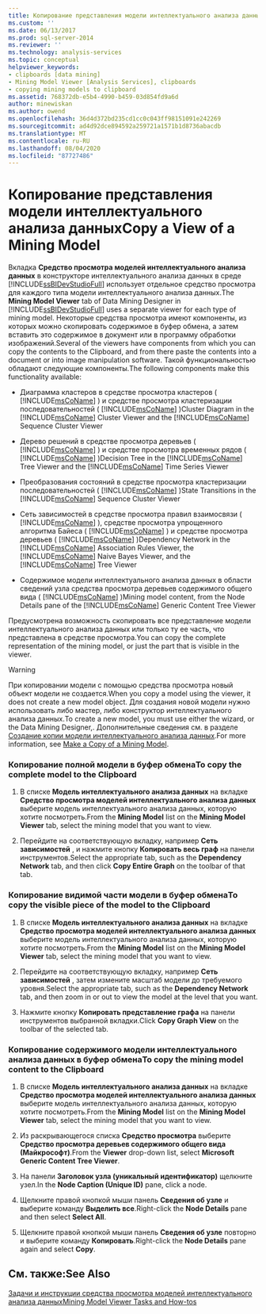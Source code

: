 ```yaml
---
title: Копирование представления модели интеллектуального анализа данных | Документация Майкрософт
ms.custom: ''
ms.date: 06/13/2017
ms.prod: sql-server-2014
ms.reviewer: ''
ms.technology: analysis-services
ms.topic: conceptual
helpviewer_keywords:
- clipboards [data mining]
- Mining Model Viewer [Analysis Services], clipboards
- copying mining models to clipboard
ms.assetid: 768372db-e5b4-4990-b459-03d854fd9a6d
author: minewiskan
ms.author: owend
ms.openlocfilehash: 36d4d372bd235cd1cc0c043ff98151091e242269
ms.sourcegitcommit: ad4d92dce894592a259721a1571b1d8736abacdb
ms.translationtype: MT
ms.contentlocale: ru-RU
ms.lasthandoff: 08/04/2020
ms.locfileid: "87727486"
---
```

# <a name="copy-a-view-of-a-mining-model"></a><span data-ttu-id="867f0-102">Копирование представления модели интеллектуального анализа данных</span><span class="sxs-lookup"><span data-stu-id="867f0-102">Copy a View of a Mining Model</span></span>
  <span data-ttu-id="867f0-103">Вкладка **Средство просмотра моделей интеллектуального анализа данных** в конструкторе интеллектуального анализа данных в среде [!INCLUDE[ssBIDevStudioFull](../../includes/ssbidevstudiofull-md.md)] использует отдельное средство просмотра для каждого типа модели интеллектуального анализа данных.</span><span class="sxs-lookup"><span data-stu-id="867f0-103">The **Mining Model Viewer** tab of Data Mining Designer in [!INCLUDE[ssBIDevStudioFull](../../includes/ssbidevstudiofull-md.md)] uses a separate viewer for each type of mining model.</span></span> <span data-ttu-id="867f0-104">Некоторые средства просмотра имеют компоненты, из которых можно скопировать содержимое в буфер обмена, а затем вставить это содержимое в документ или в программу обработки изображений.</span><span class="sxs-lookup"><span data-stu-id="867f0-104">Several of the viewers have components from which you can copy the contents to the Clipboard, and from there paste the contents into a document or into image manipulation software.</span></span> <span data-ttu-id="867f0-105">Такой функциональностью обладают следующие компоненты.</span><span class="sxs-lookup"><span data-stu-id="867f0-105">The following components make this functionality available:</span></span>  
  
-   <span data-ttu-id="867f0-106">Диаграмма кластеров в средстве просмотра кластеров ( [!INCLUDE[msCoName](../../includes/msconame-md.md)] ) и средстве просмотра кластеризации последовательностей ( [!INCLUDE[msCoName](../../includes/msconame-md.md)] )</span><span class="sxs-lookup"><span data-stu-id="867f0-106">Cluster Diagram in the [!INCLUDE[msCoName](../../includes/msconame-md.md)] Cluster Viewer and the [!INCLUDE[msCoName](../../includes/msconame-md.md)] Sequence Cluster Viewer</span></span>  
  
-   <span data-ttu-id="867f0-107">Дерево решений в средстве просмотра деревьев ( [!INCLUDE[msCoName](../../includes/msconame-md.md)] ) и средстве просмотра временных рядов ( [!INCLUDE[msCoName](../../includes/msconame-md.md)] )</span><span class="sxs-lookup"><span data-stu-id="867f0-107">Decision Tree in the [!INCLUDE[msCoName](../../includes/msconame-md.md)] Tree Viewer and the [!INCLUDE[msCoName](../../includes/msconame-md.md)] Time Series Viewer</span></span>  
  
-   <span data-ttu-id="867f0-108">Преобразования состояний в средстве просмотра кластеризации последовательностей ( [!INCLUDE[msCoName](../../includes/msconame-md.md)] )</span><span class="sxs-lookup"><span data-stu-id="867f0-108">State Transitions in the [!INCLUDE[msCoName](../../includes/msconame-md.md)] Sequence Cluster Viewer</span></span>  
  
-   <span data-ttu-id="867f0-109">Сеть зависимостей в средстве просмотра правил взаимосвязи ( [!INCLUDE[msCoName](../../includes/msconame-md.md)] ), средстве просмотра упрощенного алгоритма Байеса ( [!INCLUDE[msCoName](../../includes/msconame-md.md)] ) и средстве просмотра деревьев ( [!INCLUDE[msCoName](../../includes/msconame-md.md)] )</span><span class="sxs-lookup"><span data-stu-id="867f0-109">Dependency Network in the [!INCLUDE[msCoName](../../includes/msconame-md.md)] Association Rules Viewer, the [!INCLUDE[msCoName](../../includes/msconame-md.md)] Naive Bayes Viewer, and the [!INCLUDE[msCoName](../../includes/msconame-md.md)] Tree Viewer</span></span>  
  
-   <span data-ttu-id="867f0-110">Содержимое модели интеллектуального анализа данных в области сведений узла средства просмотра деревьев содержимого общего вида ( [!INCLUDE[msCoName](../../includes/msconame-md.md)] )</span><span class="sxs-lookup"><span data-stu-id="867f0-110">Mining model content, from the Node Details pane of the [!INCLUDE[msCoName](../../includes/msconame-md.md)] Generic Content Tree Viewer</span></span>  
  
 <span data-ttu-id="867f0-111">Предусмотрена возможность скопировать все представление модели интеллектуального анализа данных или только ту ее часть, что представлена в средстве просмотра.</span><span class="sxs-lookup"><span data-stu-id="867f0-111">You can copy the complete representation of the mining model, or just the part that is visible in the viewer.</span></span>  
  
> [!WARNING]  
>  <span data-ttu-id="867f0-112">При копировании модели с помощью средства просмотра новый объект модели не создается.</span><span class="sxs-lookup"><span data-stu-id="867f0-112">When you copy a model using the viewer, it does not create a new model object.</span></span> <span data-ttu-id="867f0-113">Для создания новой модели нужно использовать либо мастер, либо конструктор интеллектуального анализа данных.</span><span class="sxs-lookup"><span data-stu-id="867f0-113">To create a new model, you must use either the wizard, or the Data Mining Designer,.</span></span> <span data-ttu-id="867f0-114">Дополнительные сведения см. в разделе [Создание копии модели интеллектуального анализа данных](make-a-copy-of-a-mining-model.md).</span><span class="sxs-lookup"><span data-stu-id="867f0-114">For more information, see [Make a Copy of a Mining Model](make-a-copy-of-a-mining-model.md).</span></span>  
  
### <a name="to-copy-the-complete-model-to-the-clipboard"></a><span data-ttu-id="867f0-115">Копирование полной модели в буфер обмена</span><span class="sxs-lookup"><span data-stu-id="867f0-115">To copy the complete model to the Clipboard</span></span>  
  
1.  <span data-ttu-id="867f0-116">В списке **Модель интеллектуального анализа данных** на вкладке **Средство просмотра моделей интеллектуального анализа данных** выберите модель интеллектуального анализа данных, которую хотите посмотреть.</span><span class="sxs-lookup"><span data-stu-id="867f0-116">From the **Mining Model** list on the **Mining Model Viewer** tab, select the mining model that you want to view.</span></span>  
  
2.  <span data-ttu-id="867f0-117">Перейдите на соответствующую вкладку, например **Сеть зависимостей** , и нажмите кнопку **Копировать весь граф** на панели инструментов.</span><span class="sxs-lookup"><span data-stu-id="867f0-117">Select the appropriate tab, such as the **Dependency Network** tab, and then click **Copy Entire Graph** on the toolbar of that tab.</span></span>  
  
### <a name="to-copy-the-visible-piece-of-the-model-to-the-clipboard"></a><span data-ttu-id="867f0-118">Копирование видимой части модели в буфер обмена</span><span class="sxs-lookup"><span data-stu-id="867f0-118">To copy the visible piece of the model to the Clipboard</span></span>  
  
1.  <span data-ttu-id="867f0-119">В списке **Модель интеллектуального анализа данных** на вкладке **Средство просмотра моделей интеллектуального анализа данных** выберите модель интеллектуального анализа данных, которую хотите посмотреть.</span><span class="sxs-lookup"><span data-stu-id="867f0-119">From the **Mining Model** list on the **Mining Model Viewer** tab, select the mining model that you want to view.</span></span>  
  
2.  <span data-ttu-id="867f0-120">Перейдите на соответствующую вкладку, например **Сеть зависимостей** , затем измените масштаб модели до требуемого уровня.</span><span class="sxs-lookup"><span data-stu-id="867f0-120">Select the appropriate tab, such as the **Dependency Network** tab, and then zoom in or out to view the model at the level that you want.</span></span>  
  
3.  <span data-ttu-id="867f0-121">Нажмите кнопку **Копировать представление графа** на панели инструментов выбранной вкладки.</span><span class="sxs-lookup"><span data-stu-id="867f0-121">Click **Copy Graph View** on the toolbar of the selected tab.</span></span>  
  
### <a name="to-copy-the-mining-model-content-to-the-clipboard"></a><span data-ttu-id="867f0-122">Копирование содержимого модели интеллектуального анализа данных в буфер обмена</span><span class="sxs-lookup"><span data-stu-id="867f0-122">To copy the mining model content to the Clipboard</span></span>  
  
1.  <span data-ttu-id="867f0-123">В списке **Модель интеллектуального анализа данных** на вкладке **Средство просмотра моделей интеллектуального анализа данных** выберите модель интеллектуального анализа данных, которую хотите посмотреть.</span><span class="sxs-lookup"><span data-stu-id="867f0-123">From the **Mining Model** list on the **Mining Model Viewer** tab, select the mining model that you want to view.</span></span>  
  
2.  <span data-ttu-id="867f0-124">Из раскрывающегося списка **Средство просмотра** выберите **Средство просмотра деревьев содержимого общего вида (Майкрософт)**.</span><span class="sxs-lookup"><span data-stu-id="867f0-124">From the **Viewer** drop-down list, select **Microsoft Generic Content Tree Viewer**.</span></span>  
  
3.  <span data-ttu-id="867f0-125">На панели **Заголовок узла (уникальный идентификатор)** щелкните узел.</span><span class="sxs-lookup"><span data-stu-id="867f0-125">In the **Node Caption (Unique ID)** pane, click a node.</span></span>  
  
4.  <span data-ttu-id="867f0-126">Щелкните правой кнопкой мыши панель **Сведения об узле** и выберите команду **Выделить все**.</span><span class="sxs-lookup"><span data-stu-id="867f0-126">Right-click the **Node Details** pane and then select **Select All**.</span></span>  
  
5.  <span data-ttu-id="867f0-127">Щелкните правой кнопкой мыши панель **Сведения об узле** повторно и выберите команду **Копировать**.</span><span class="sxs-lookup"><span data-stu-id="867f0-127">Right-click the **Node Details** pane again and select **Copy**.</span></span>  
  
## <a name="see-also"></a><span data-ttu-id="867f0-128">См. также:</span><span class="sxs-lookup"><span data-stu-id="867f0-128">See Also</span></span>  
 [<span data-ttu-id="867f0-129">Задачи и инструкции средства просмотра моделей интеллектуального анализа данных</span><span class="sxs-lookup"><span data-stu-id="867f0-129">Mining Model Viewer Tasks and How-tos</span></span>](mining-model-viewer-tasks-and-how-tos.md)  
  
  
